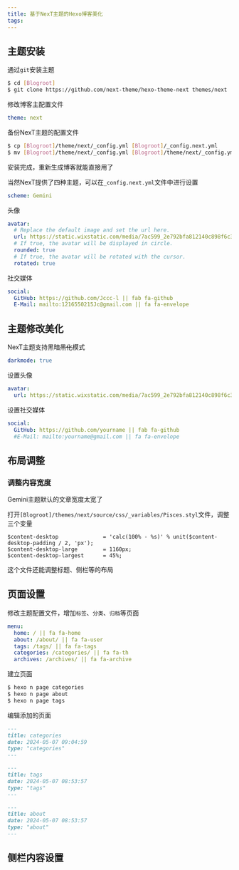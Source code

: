 ```yaml
---
title: 基于NexT主题的Hexo博客美化
tags:
---
```


## 主题安装

通过`git`安装主题

```sh
$ cd [Blogroot]
$ git clone https://github.com/next-theme/hexo-theme-next themes/next
```
<!--more-->

修改博客主配置文件

```yml [Blogroot]/_config.yml
theme: next
```

备份NexT主题的配置文件

```sh
$ cp [Blogroot]/theme/next/_config.yml [Blogroot]/_config.next.yml
$ mv [Blogroot]/theme/next/_config.yml [Blogroot]/theme/next/_config.yml.template
```

安装完成，重新生成博客就能直接用了

当然NexT提供了四种主题，可以在`_config.next.yml`文件中进行设置

```yml [Blogroot]/_config.next.yml
scheme: Gemini
```

头像

```yml [Blogroot]/_config.next.yml
avatar:
  # Replace the default image and set the url here.
  url: https://static.wixstatic.com/media/7ac599_2e792bfa812140c898f6c3a78e4ab78f~mv2.png/v1/fill/w_951,h_1046,al_c,q_90,usm_0.66_1.00_0.01,enc_auto/7ac599_2e792bfa812140c898f6c3a78e4ab78f~mv2.png #/images/avatar.gif
  # If true, the avatar will be displayed in circle.
  rounded: true
  # If true, the avatar will be rotated with the cursor.
  rotated: true
```

社交媒体

```yml [Blogroot]/_config.next.yml
social:
  GitHub: https://github.com/Jccc-l || fab fa-github
  E-Mail: mailto:1216550215Jc@gmail.com || fa fa-envelope
```

## 主题修改美化

NexT主题支持黑暗~~黑化~~模式

```yml [Blogroot]/_config.next.yml
darkmode: true
```

设置头像

```yml [Blogroot]/_config.next.yml
avatar:
  url: https://static.wixstatic.com/media/7ac599_2e792bfa812140c898f6c3a78e4ab78f~mv2.png/v1/fill/w_951,h_1046,al_c,q_90,usm_0.66_1.00_0.01,enc_auto/7ac599_2e792bfa812140c898f6c3a78e4ab78f~mv2.png
```

设置社交媒体

```yml [Blogroot]/_config.next.yml
social:
  GitHub: https://github.com/yourname || fab fa-github
  #E-Mail: mailto:yourname@gmail.com || fa fa-envelope
```

## 布局调整

### 调整内容宽度

Gemini主题默认的文章宽度太宽了

打开`[Blogroot]/themes/next/source/css/_variables/Pisces.styl`文件，调整三个变量

```styl [Blogroot]/themes/next/source/css/_variables/Pisces.styl
$content-desktop              = 'calc(100% - %s)' % unit($content-desktop-padding / 2, 'px');
$content-desktop-large        = 1160px;
$content-desktop-largest      = 45%;
```

这个文件还能调整标题、侧栏等的布局

## 页面设置

修改主题配置文件，增加`标签`、`分类`、`归档`等页面

```yml [Blogroot]/_config.next.yml
menu:
  home: / || fa fa-home
  about: /about/ || fa fa-user
  tags: /tags/ || fa fa-tags
  categories: /categories/ || fa fa-th
  archives: /archives/ || fa fa-archive
```

建立页面

```sh
$ hexo n page categories
$ hexo n page about
$ hexo n page tags
```

编辑添加的页面

```md [Blogroot]/source/categories/index.md
---
title: categories
date: 2024-05-07 09:04:59
type: "categories"
---
```

```md [Blogroot]/source/tags/index.md
---
title: tags
date: 2024-05-07 08:53:57
type: "tags"
---
```

```md [Blogroot]/source/about/index.md
---
title: about
date: 2024-05-07 08:53:57
type: "about"
---
```

## 侧栏内容设置

